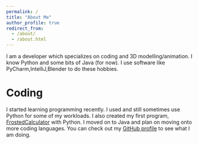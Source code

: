 ```yaml
---
permalink: /
title: "About Me"
author_profile: true
redirect_from: 
  - /about/
  - /about.html
---
```


I am a developer which specializes on coding and 3D modelling/animation. I know Python and some bits of Java (for now). I use software like PyCharm,IntelliJ,Blender to do these hobbies.

Coding
======
I started learning programming recently. I used and still sometimes use Python for some of my workloads. I also created my first program, [FrostedCalculator](https://github.com/frostyisnothere213/frosted-calculator) with Python. I moved on to Java and plan on moving onto more coding languages. You can check out my [GitHub profile](https://github.com/frostyisnothere213/) to see what I am doing.

